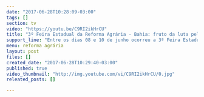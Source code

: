 ```yaml
---
date: "2017-06-28T10:28:09-03:00"
tags: []
section: tv
video: "https://youtu.be/C9RI2ikHrCU"
title: "3º Feira Estadual da Reforma Agrária - Bahia: fruto da luta pela terra!"
support_line: "Entre os dias 08 e 10 de junho ocorreu a 3º Feira Estadual da Bahia, na praça da Piedade em Salvador. \n\nAli, mais de 150 produtoras e produtores de todas as regiões do estado comercializaram mais de 80 toneladas de alimentos. Confira!"
menu: reforma agrária
layout: post
files: []
created_date: "2017-06-28T10:29:40-03:00"
published: true
video_thumbnail: "http://img.youtube.com/vi/C9RI2ikHrCU/0.jpg"
releated_posts: []

---
```

